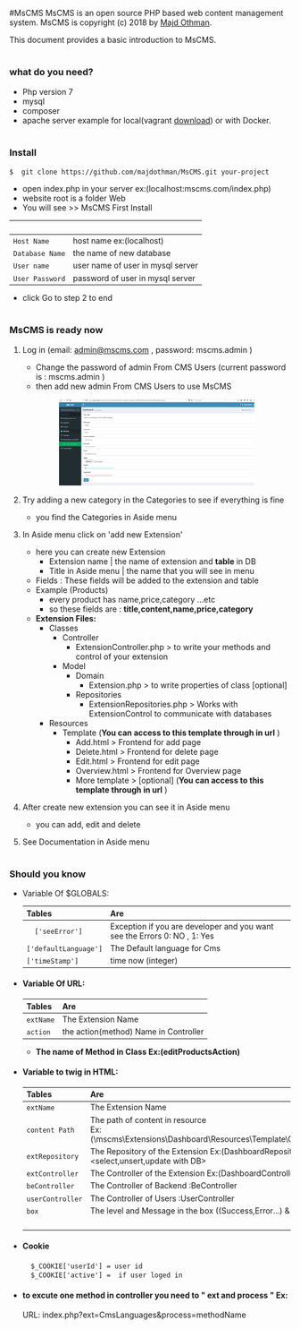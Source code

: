 #MsCMS
MsCMS is an open source PHP based web content management system. MsCMS is copyright (c) 2018 by [Majd Othman](https://github.com/majdothman).

This document provides a basic introduction to MsCMS.
#
### what do you need?
* Php version 7
* mysql
* composer
* apache server example for local(vagrant [download](https://www.vagrantup.com/)) or with Docker.
#
### Install

    $  git clone https://github.com/majdothman/MsCMS.git your-project

* open index.php in your server ex:(localhost:mscms.com/index.php)
* website root is a folder Web
* You will see >>   MsCMS First Install 


| &nbsp;            | &nbsp;
| -------------     |:-------------
| `Host Name`         | host name ex:(localhost)  
| `Database Name`          | the name of new database    
| `User name `    |  user name of user in mysql server
| ` User Password `              | password of user in mysql server
 
 * click Go to step 2 to end
#
### MsCMS is ready now
1. Log in (email: admin@mscms.com , password: mscms.admin )
    - Change the password of admin From CMS Users (current password is : mscms.admin )
    - then add new admin From CMS Users to use MsCMS
    <p align="center">
      <img src="/test/test.png" width="350"/>
    </p>
    
2. Try adding a new category in the Categories to see if everything is fine 
    - you find the Categories in Aside menu     
3. In Aside menu click on 'add new Extension' 
    - here you can create new Extension 
        - Extension name | the name of extension and **table** in DB
        - Title in Aside menu | the name that you will see in menu
    - Fields : These fields will be added to the extension and table
    - Example (Products)
        - every product has name,price,category ...etc
        - so these fields are : **title,content,name,price,category**
    - **Extension Files:**
        - Classes
            - Controller
                - ExtensionController.php > to write your methods and control of your extension 
            - Model
                - Domain
                    - Extension.php > to write properties of class [optional] 
                - Repositories
                    - ExtensionRepositories.php > Works with ExtensionControl to communicate with databases
        - Resources
            - Template (**You can access to this template through <action> in url** )
                - Add.html  > Frontend for add page 
                - Delete.html  > Frontend for delete page
                - Edit.html  > Frontend for edit page
                - Overview.html  > Frontend for Overview page
                - More template   > [optional]  (**You can access to this template through <action> in url** )
                
4. After create new extension you can see it in Aside menu
    - you can add, edit and delete
       
5. See Documentation in Aside menu
 
 #
 ### Should you know
 * Variable Of $GLOBALS:
     
     | Tables                    | Are           
     | -------------             |:-------------
     | `  ['seeError']`          | Exception if you are developer and you want see the Errors 0: NO , 1: Yes
     | ` ['defaultLanguage'] `   | The Default language for Cms 
     | ` ['timeStamp'] `         | time now (integer)
 
     
               
 
* #### Variable Of URL:
 
     | Tables            | Are           
     | -------------     |:-------------
     | `extName`         | The Extension Name  
     | `action`          | the action(method) Name in Controller   

   - **The name of Method in Class Ex:(editProductsAction)**
     
               
* #### Variable to twig in HTML:
 
     | Tables            | Are           
     | -------------     |:-------------
     | `extName`         | The Extension Name  
     | `content Path`    | The path of content in resource <br> Ex:(\mscms\Extensions\Dashboard\Resources\Template\Overflow.html)      
     | `extRepository `  | The Repository of the Extension Ex:(DashboardRepository) <select,unsert,update with DB>
     | `extController `  | The Controller of the Extension Ex:(DashboardController)    
     | `beController`    | The Controller of Backend :BeController
     | `userController`  | The Controller of Users :UserController
     | `box`             | The level and Message in the box ((Success,Error...) & (Message))
     | `  `              | 
     
               
* #### Cookie
        $_COOKIE['userId'] = user id
        $_COOKIE['active'] =  if user loged in

* #### to excute one method in controller you need to " ext and process " Ex:
   URL:  index.php?ext=CmsLanguages&process=methodName
     
     
 
 
 
 
 
 
 
